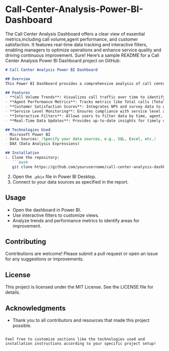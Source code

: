 # Call-Center-Analysis-Power-BI-Dashboard
The Call Center Analysis Dashboard offers a clear view of essential metrics,including call volume,agent performance, and customer satisfaction. It features real-time data tracking and interactive filters, enabling managers to optimize operations and enhance service quality and driving continuous improvement.
Sure! Here’s a sample README for a Call Center Analysis Power BI Dashboard project on GitHub:

```markdown
# Call Center Analysis Power BI Dashboard

## Overview
This Power BI Dashboard provides a comprehensive analysis of call center operations. It visualizes key performance indicators (KPIs) such as call volume, agent performance, and customer satisfaction, enabling data-driven decision-making for improved efficiency and service quality.

## Features
- **Call Volume Trends**: Visualizes call traffic over time to identify peak periods.
- **Agent Performance Metrics**: Tracks metrics like Total calls (Total calls), Total Calls Reached (TCR), Total Deals Closed (TDC) and Total Deals Values (TDV).
- **Customer Satisfaction Scores**: Integrates NPS and survey data to gauge customer feedback.
- **Service Level Monitoring**: Ensures compliance with service level agreements (SLAs).
- **Interactive Filters**: Allows users to filter data by time, agent, or issue for tailored insights.
- **Real-Time Data Updates**: Provides up-to-date insights for timely decision-making.

## Technologies Used
- Microsoft Power BI
- Data Sources: [Specify your data sources, e.g., SQL, Excel, etc.]
- DAX (Data Analysis Expressions)

## Installation
1. Clone the repository:
   ```bash
   git clone https://github.com/yourusername/call-center-analysis-dashboard.git
   ```
2. Open the `.pbix` file in Power BI Desktop.
3. Connect to your data sources as specified in the report.

## Usage
- Open the dashboard in Power BI.
- Use interactive filters to customize views.
- Analyze trends and performance metrics to identify areas for improvement.

## Contributing
Contributions are welcome! Please submit a pull request or open an issue for any suggestions or improvements.

## License
This project is licensed under the MIT License. See the LICENSE file for details.

## Acknowledgments
- Thank you to all contributors and resources that made this project possible.
```

Feel free to customize sections like the technologies used and installation instructions according to your specific project setup!
